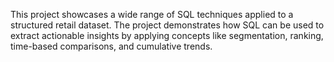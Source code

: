 This project showcases a wide range of SQL techniques applied to a structured retail dataset. The project demonstrates how SQL can be used to extract actionable insights by applying concepts like segmentation, ranking, time-based comparisons, and cumulative trends.


